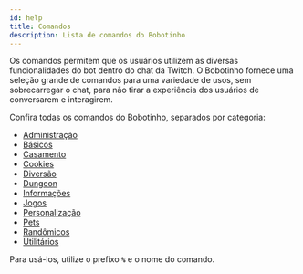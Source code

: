 ```yaml
---
id: help
title: Comandos
description: Lista de comandos do Bobotinho
---
```


Os comandos permitem que os usuários utilizem as diversas funcionalidades do bot dentro do chat da Twitch. O Bobotinho fornece uma seleção grande de comandos para uma variedade de usos, sem sobrecarregar o chat, para não tirar a experiência dos usuários de conversarem e interagirem.

Confira todas os comandos do Bobotinho, separados por categoria:
- [Administração](/docs/admin)
- [Básicos](/docs/basics)
- [Casamento](/docs/marry)
- [Cookies](/docs/cookies)
- [Diversão](/docs/fun)
- [Dungeon](/docs/dungeons)
- [Informações](/docs/infos)
- [Jogos](/docs/games)
- [Personalização](/docs/preferences)
- [Pets](/docs/pets)
- [Randômicos](/docs/randomic)
- [Utilitários](/docs/tools)

Para usá-los, utilize o prefixo **`%`** e o nome do comando.
